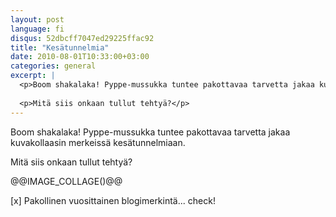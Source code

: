 ```yaml
---
layout: post
language: fi
disqus: 52dbcff7047ed29225ffac92
title: "Kesätunnelmia"
date: 2010-08-01T10:33:00+03:00
categories: general
excerpt: |
  <p>Boom shakalaka! Pyppe-mussukka tuntee pakottavaa tarvetta jakaa kuvakollaasin merkeissä kesätunnelmiaan.</p>
  
  <p>Mitä siis onkaan tullut tehtyä?</p>
---
```

<p>Boom shakalaka! Pyppe-mussukka tuntee pakottavaa tarvetta jakaa kuvakollaasin merkeissä kesätunnelmiaan.</p>

<p>Mitä siis onkaan tullut tehtyä?</p>

@@IMAGE_COLLAGE()@@

<p>[x] Pakollinen vuosittainen blogimerkintä... check!</p>